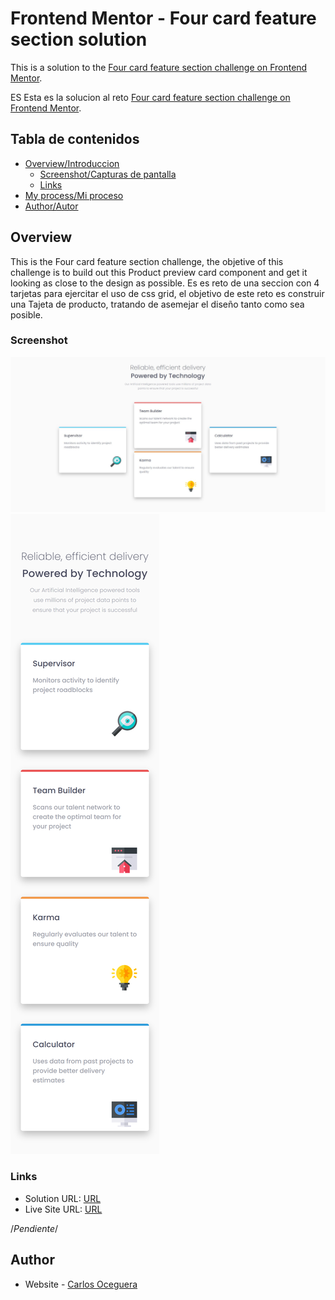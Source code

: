 # Frontend Mentor - Four card feature section solution

This is a solution to the [Four card feature section challenge on Frontend Mentor](https://www.frontendmentor.io/challenges/four-card-feature-section-weK1eFYK). 

ES
Esta es la solucion al reto [Four card feature section challenge on Frontend Mentor](https://www.frontendmentor.io/challenges/four-card-feature-section-weK1eFYK).

## Tabla de contenidos
- [Overview/Introduccion](#overview)
  - [Screenshot/Capturas de pantalla](#screenshot)
  - [Links](#links)
- [My process/Mi proceso](#my-process)
- [Author/Autor](#author)

## Overview
  This is the Four card feature section challenge, the objetive of this challenge is to build out this Product preview card component and get it looking as close to the design as possible.
  Es es reto de una seccion con 4 tarjetas para ejercitar el uso de css grid, el objetivo de este reto es construir una Tajeta de producto, tratando de asemejar el diseño tanto como sea posible.
### Screenshot

![Desktop/Escritorio](design/desktop-design.jpg)
![Mobile/Movil](design/mobile-design.png)

### Links

- Solution URL: [URL](https://github.com/chefoce/four-card-feature-section-master-main)
- Live Site URL: [URL](https://chefoce.github.io/four-card-feature-section-master-main/)

/*Pendiente*/
## Author

- Website - [Carlos Oceguera](https://www.your-site.com)